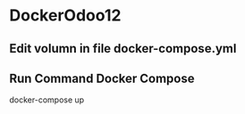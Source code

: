 # DockerOdoo12

## Edit volumn in file docker-compose.yml
## Run Command Docker Compose
docker-compose up
